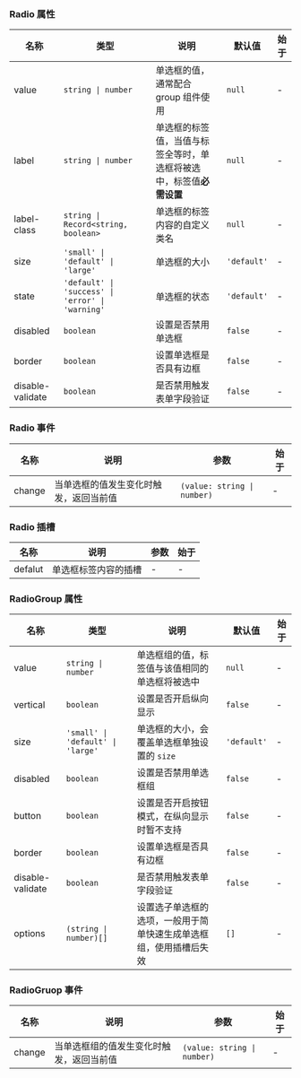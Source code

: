 ### Radio 属性

| 名称        | 类型             | 说明                                                             | 默认值    | 始于 |
| ----------- | ---------------- | ---------------------------------------------------------------- | --------- | --- |
| value       | `string \| number` | 单选框的值，通常配合 group 组件使用                              | `null`      | - |
| label       | `string \| number` | 单选框的标签值，当值与标签全等时，单选框将被选中，标签值**必需设置** | `null`         | - |
| label-class | `string \| Record<string, boolean>` | 单选框的标签内容的自定义类名                                     | `null`      | - |
| size        | `'small' \| 'default' \| 'large'`           | 单选框的大小               | `'default'` | - |
| state        | `'default' \| 'success' \| 'error' \| 'warning'`           | 单选框的状态                                   | `'default'` | - |
| disabled    | `boolean`          | 设置是否禁用单选框                                               | `false`     | - |
| border      | `boolean`          | 设置单选框是否具有边框                                           | `false`     | - |
| disable-validate | `boolean`                           | 是否禁用触发表单字段验证                                                         | ``false``                 | - |

### Radio 事件

| 名称      | 说明                                   | 参数  | 始于 |
| --------- | -------------------------------------- | ----- | --- |
| change | 当单选框的值发生变化时触发，返回当前值 | `(value: string \| number)` | - |

### Radio 插槽

| 名称    | 说明                 | 参数 | 始于 |
| ------- | -------------------- | --- | --- |
| defalut | 单选框标签内容的插槽 | - | - |

### RadioGroup 属性

| 名称     | 类型             | 说明                                               | 默认值    | 始于 |
| -------- | ---------------- | -------------------------------------------------- | --------- | --- |
| value    | `string \| number` | 单选框组的值，标签值与该值相同的单选框将被选中     | `null`      | - |
| vertical | `boolean`          | 设置是否开启纵向显示                               | `false`         | - |
| size     | `'small' \| 'default' \| 'large'`           | 单选框的大小，会覆盖单选框单独设置的 `size` | `'default'` | - |
| disabled | `boolean`          | 设置是否禁用单选框组                               | `false`     | - |
| button   | `boolean`          | 设置是否开启按钮模式，在纵向显示时暂不支持         | `false`     | - |
| border   | `boolean`          | 设置单选框是否具有边框                             | `false`     | - |
| disable-validate | `boolean`                           | 是否禁用触发表单字段验证                                                         | `false`                 | - |
| options | `(string \| number)[]` | 设置选子单选框的选项，一般用于简单快速生成单选框组，使用插槽后失效 | `[]` | - |

### RadioGruop 事件

| 名称      | 说明                                     | 参数  | 始于 |
| --------- | ---------------------------------------- | ----- | --- |
| change | 当单选框组的值发生变化时触发，返回当前值 | `(value: string \| number)` | - |
